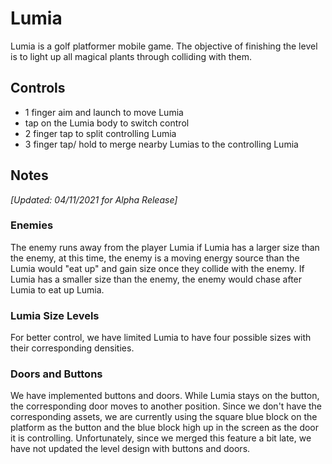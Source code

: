 # Lumia

Lumia is a golf platformer mobile game. The objective of finishing the level is to light up all magical plants through colliding with them.

## Controls
- 1 finger aim and launch to move Lumia
- tap on the Lumia body to switch control
- 2 finger tap to split controlling Lumia
- 3 finger tap/ hold to merge nearby Lumias to the controlling Lumia

## Notes
*[Updated: 04/11/2021 for Alpha Release]*
### Enemies
The enemy runs away from the player Lumia if Lumia has a larger size than the enemy, at this time, the enemy is a moving energy source than the Lumia would "eat up" and gain size once they collide with the enemy. If Lumia has a smaller size than the enemy, the enemy would chase after Lumia to eat up Lumia. 

### Lumia Size Levels
For better control, we have limited Lumia to have four possible sizes with their corresponding densities. 

### Doors and Buttons
We have implemented buttons and doors. While Lumia stays on the button, the corresponding door moves to another position. Since we don't have the corresponding assets, we are currently using the square blue block on the platform as the button and the blue block high up in the screen as the door it is controlling. Unfortunately, since we merged this feature a bit late, we have not updated the level design with buttons and doors. 
